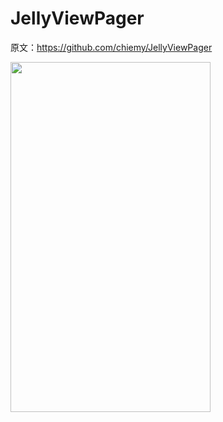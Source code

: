 # JellyViewPager

原文：https://github.com/chiemy/JellyViewPager

<img src="https://raw.githubusercontent.com/chiemy/JellyViewPager/master/capture.gif" width=320 height=560 />
